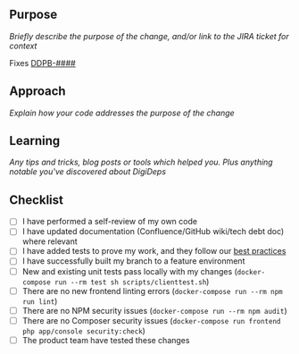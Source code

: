## Purpose
_Briefly describe the purpose of the change, and/or link to the JIRA ticket for context_

Fixes [DDPB-####](https://opgtransform.atlassian.net/browse/DDPB-####)

## Approach
_Explain how your code addresses the purpose of the change_

## Learning
_Any tips and tricks, blog posts or tools which helped you. Plus anything notable you've discovered about DigiDeps_

## Checklist
- [ ] I have performed a self-review of my own code
- [ ] I have updated documentation (Confluence/GitHub wiki/tech debt doc) where relevant
- [ ] I have added tests to prove my work, and they follow our [best practices](https://github.com/ministryofjustice/opg-digi-deps-client/wiki/Testing-best-practices)
- [ ] I have successfully built my branch to a feature environment
- [ ] New and existing unit tests pass locally with my changes (`docker-compose run --rm test sh scripts/clienttest.sh`)
- [ ] There are no new frontend linting errors (`docker-compose run --rm npm run lint`)
- [ ] There are no NPM security issues (`docker-compose run --rm npm audit`)
- [ ] There are no Composer security issues (`docker-compose run frontend php app/console security:check`)
- [ ] The product team have tested these changes
